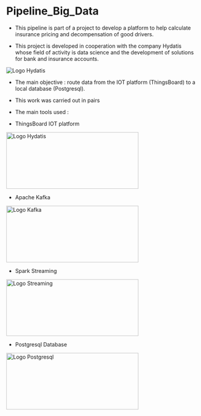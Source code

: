 # Pipeline_Big_Data
- This pipeline is part of a project to develop a platform to help calculate insurance pricing and decompensation of good drivers.

- This project is developed in cooperation with the company Hydatis whose field of activity is data science and the development of solutions for bank and insurance accounts.

<img src="https://i1.wp.com/www.hydatis.com/wp-content/uploads/2020/08/logo-Hydatis-sans-slogan.png" alt="Logo Hydatis">

- The main objective : route data from the IOT platform (ThingsBoard) to a local database (Postgresql).

- This work was carried out in pairs

- The main tools used : 

- ThingsBoard IOT platform

<img src="https://pbs.twimg.com/profile_images/804683632807919616/q93hDzml_400x400.jpg" alt="Logo Hydatis" width="350" height="150">

- Apache Kafka

<img src="https://www.mrcoral.co.il/wp-content/webp-express/webp-images/doc-root/wp-content/uploads/2020/11/%D7%9E%D7%94-%D7%96%D7%94-Apache-Kafka.jpg.webp" alt="Logo Kafka" width="350" height="150">

- Spark Streaming

<img src="https://www.diegocalvo.es/wp-content/uploads/2018/07/spark_streaming_logo-300x189.png" alt="Logo Streaming" width="350" height="150">

- Postgresql Database

<img src="https://community.jaguar-network.com/wp-content/uploads/2019/02/postgresql-696x456.gif" alt="Logo Postgresql" width="350" height="150">

